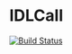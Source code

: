 # IDLCall

[![Build Status](https://travis-ci.org/BobPortmann/IDLCall.jl.svg?branch=master)](https://travis-ci.org/BobPortmann/IDLCall.jl)
